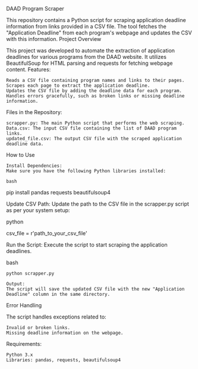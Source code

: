 DAAD Program Scraper

This repository contains a Python script for scraping application deadline information from links provided in a CSV file. The tool fetches the "Application Deadline" from each program's webpage and updates the CSV with this information.
Project Overview

This project was developed to automate the extraction of application deadlines for various programs from the DAAD website. It utilizes BeautifulSoup for HTML parsing and requests for fetching webpage content.
Features:

    Reads a CSV file containing program names and links to their pages.
    Scrapes each page to extract the application deadline.
    Updates the CSV file by adding the deadline data for each program.
    Handles errors gracefully, such as broken links or missing deadline information.

Files in the Repository:

    scrapper.py: The main Python script that performs the web scraping.
    Data.csv: The input CSV file containing the list of DAAD program links.
    updated_file.csv: The output CSV file with the scraped application deadline data.

How to Use

    Install Dependencies:
    Make sure you have the following Python libraries installed:

    bash

pip install pandas requests beautifulsoup4

Update CSV Path:
Update the path to the CSV file in the scrapper.py script as per your system setup:

python

csv_file = r'path_to_your_csv_file'

Run the Script:
Execute the script to start scraping the application deadlines.

bash

    python scrapper.py

    Output:
    The script will save the updated CSV file with the new "Application Deadline" column in the same directory.

Error Handling

The script handles exceptions related to:

    Invalid or broken links.
    Missing deadline information on the webpage.

Requirements:

    Python 3.x
    Libraries: pandas, requests, beautifulsoup4

